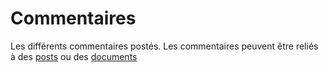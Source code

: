 Commentaires
============

Les différents commentaires postés.
Les commentaires peuvent être reliés à des [posts](../posts) ou des [documents](../documents)
